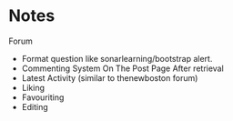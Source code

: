 # Notes

<p>Forum</p>

<ul>
	<li>Format question like sonarlearning/bootstrap alert.</li>
	<li>Commenting System On The Post Page After retrieval</li>
	<li>Latest Activity (similar to thenewboston forum)</li>
	<li>Liking</li>
	<li>Favouriting</li>
	<li>Editing</li>
</ul>
